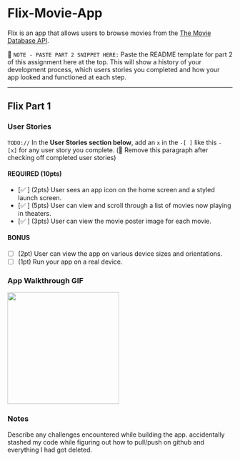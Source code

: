 # Flix-Movie-App

Flix is an app that allows users to browse movies from the [The Movie Database API](http://docs.themoviedb.apiary.io/#).

📝 `NOTE - PASTE PART 2 SNIPPET HERE:` Paste the README template for part 2 of this assignment here at the top. This will show a history of your development process, which users stories you completed and how your app looked and functioned at each step.

---

## Flix Part 1

### User Stories
`TODO://` In the **User Stories section below**, add an `x` in the `-[ ]` like this `- [x]` for any user story you complete. (🚫 Remove this paragraph after checking off completed user stories)

#### REQUIRED (10pts)
- [✅ ] (2pts) User sees an app icon on the home screen and a styled launch screen.
- [✅ ] (5pts) User can view and scroll through a list of movies now playing in theaters.
- [✅ ] (3pts) User can view the movie poster image for each movie.

#### BONUS
- [ ] (2pt) User can view the app on various device sizes and orientations.
- [ ] (1pt) Run your app on a real device.

### App Walkthrough GIF


<img src="https://imgflip.com/gif/4gp14a" width=250><br>






### Notes
Describe any challenges encountered while building the app.
accidentally stashed my code while figuring out how to pull/push on github and everything I had got deleted. 
